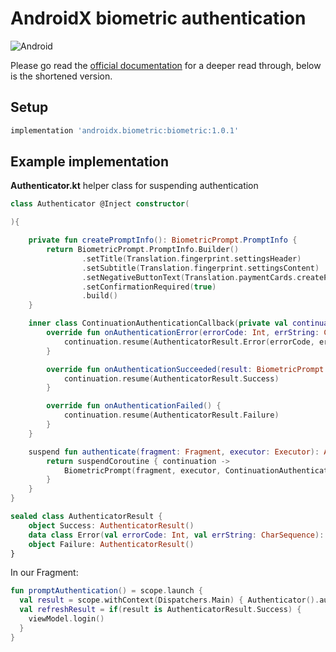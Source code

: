 # AndroidX biometric authentication

![Android](https://img.shields.io/badge/platform-android-success)

Please go read the [official documentation](https://developer.android.com/training/sign-in/biometric-auth) for a deeper read through, below is the shortened version.

## Setup

```groovy
implementation 'androidx.biometric:biometric:1.0.1'
```

## Example implementation

**Authenticator.kt** helper class for suspending authentication

```kotlin
class Authenticator @Inject constructor(

){

    private fun createPromptInfo(): BiometricPrompt.PromptInfo {
        return BiometricPrompt.PromptInfo.Builder()
                .setTitle(Translation.fingerprint.settingsHeader)
                .setSubtitle(Translation.fingerprint.settingsContent)
                .setNegativeButtonText(Translation.paymentCards.createPasswordPlaceholder)
                .setConfirmationRequired(true)
                .build()
    }

    inner class ContinuationAuthenticationCallback(private val continuation: Continuation<AuthenticatorResult>): BiometricPrompt.AuthenticationCallback() {
        override fun onAuthenticationError(errorCode: Int, errString: CharSequence) {
            continuation.resume(AuthenticatorResult.Error(errorCode, errString))
        }

        override fun onAuthenticationSucceeded(result: BiometricPrompt.AuthenticationResult) {
            continuation.resume(AuthenticatorResult.Success)
        }

        override fun onAuthenticationFailed() {
            continuation.resume(AuthenticatorResult.Failure)
        }
    }

    suspend fun authenticate(fragment: Fragment, executor: Executor): AuthenticatorResult {
        return suspendCoroutine { continuation ->
            BiometricPrompt(fragment, executor, ContinuationAuthenticationCallback(continuation)).authenticate(createPromptInfo())
        }
    }
}

sealed class AuthenticatorResult {
    object Success: AuthenticatorResult()
    data class Error(val errorCode: Int, val errString: CharSequence): AuthenticatorResult()
    object Failure: AuthenticatorResult()
}
```

In our Fragment:

```kotlin
fun promptAuthentication() = scope.launch {
  val result = scope.withContext(Dispatchers.Main) { Authenticator().authenticate(this, Executors.newSingleThreadExecutor()) }
  val refreshResult = if(result is AuthenticatorResult.Success) {
    viewModel.login()
  }
}
```
